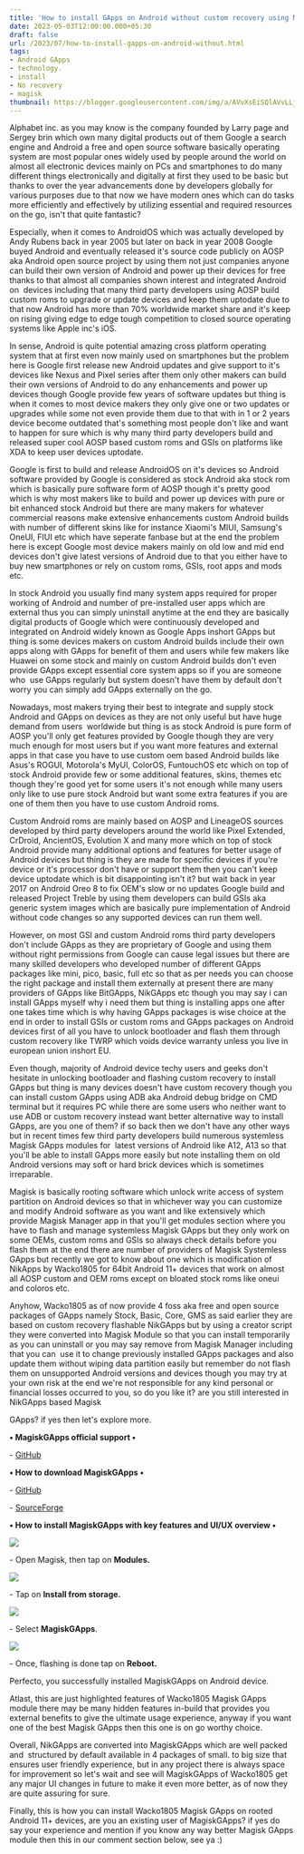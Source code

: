```yaml
---
title: 'How to install GApps on Android without custom recovery using Magisk.'
date: 2023-05-03T12:00:00.000+05:30
draft: false
url: /2023/07/how-to-install-gapps-on-android-without.html
tags: 
- Android GApps
- technology.
- install
- No recovery
- magisk
thumbnail: https://blogger.googleusercontent.com/img/a/AVvXsEiSQlAVvLLjzRSH-NVo2ADNLkSmYhPsm_AYQYZkIp8QVWfXc0tRmVANxaa0MyObzssG3JHi64WibAB_BWultOa_JqKtxWexx0GOIEKiXDoLd9NGIoD4u5vJRq4V6M504WU_oq51Fd22v2y3sRqXraCKGvTVPL2nlHv25GB7lNEHM1oZ4-Ly1Mv6RWv024QU
---
```


  

  

Alphabet inc. as you may know is the company founded by Larry page and Sergey brin which own many digital products out of them Google a search engine and Android a free and open source software basically operating system are most popular ones widely used by people around the world on almost all electronic devices mainly on PCs and smartphones to do many different things electronically and digitally at first they used to be basic but thanks to over the year advancements done by developers globally for various purposes due to that now we have modern ones which can do tasks more efficiently and effectively by utilizing essential and required resources on the go, isn't that quite fantastic?

  

Especially, when it comes to AndroidOS which was actually developed by Andy Rubens back in year 2005 but later on back in year 2008 Google buyed Android and eventually released it's source code publicly on AOSP aka Android open source project by using them not just companies anyone can build their own version of Android and power up their devices for free thanks to that almost all companies shown interest and integrated Android on  devices including that many third party developers using AOSP build custom roms to upgrade or update devices and keep them uptodate due to that now Android has more than 70% worldwide market share and it's keep on rising giving edge to edge tough competition to closed source operating systems like Apple inc's iOS.

  

In sense, Android is quite potential amazing cross platform operating system that at first even now mainly used on smartphones but the problem here is Google first release new Android updates and give support to it's devices like Nexus and Pixel series after them only other makers can build their own versions of Android to do any enhancements and power up devices though Google provide few years of software updates but thing is when it comes to most device makers they only give one or two updates or upgrades while some not even provide them due to that with in 1 or 2 years device become outdated that's something most people don't like and want to happen for sure which is why many third party developers build and released super cool AOSP based custom roms and GSIs on platforms like XDA to keep user devices uptodate.

  

Google is first to build and release AndroidOS on it's devices so Android software provided by Google is considered as stock Android aka stock rom which is basically pure software form of AOSP though it's pretty good which is why most makers like to build and power up devices with pure or bit enhanced stock Android but there are many makers for whatever commercial reasons make extensive enhancements custom Android builds with number of different skins like for instance Xiaomi's MIUI, Samsung's OneUI, FIUI etc which have seperate fanbase but at the end the problem here is except Google most device makers mainly on old low and mid end devices don't give latest versions of Android due to that you either have to buy new smartphones or rely on custom roms, GSIs, root apps and mods etc.

  

In stock Android you usually find many system apps required for proper working of Android and number of pre-installed user apps which are external thus you can simply uninstall anytime at the end they are basically digital products of Google which were continuously developed and integrated on Android widely known as Google Apps inshort GApps but thing is some devices makers on custom Android builds include their own apps along with GApps for benefit of them and users while few makers like Huawei on some stock and mainly on custom Android builds don't even provide GApps except essential core system apps so if you are someone who  use GApps regularly but system doesn't have them by default don't worry you can simply add GApps externally on the go.

  

Nowadays, most makers trying their best to integrate and supply stock Android and GApps on devices as they are not only useful but have huge demand from users  worldwide but thing is as stock Android is pure form of AOSP you'll only get features provided by Google though they are very much enough for most users but if you want more features and external apps in that case you have to use custom oem based Android builds like Asus's ROGUI, Motorola's MyUI, ColorOS, FuntouchOS etc which on top of stock Android provide few or some additional features, skins, themes etc though they're good yet for some users it's not enough while many users only like to use pure stock Android but want some extra features if you are one of them then you have to use custom Android roms.

  

Custom Android roms are mainly based on AOSP and LineageOS sources developed by third party developers around the world like Pixel Extended, CrDroid, AncientOS, Evolution X and many more which on top of stock Android provide many additional options and features for better usage of Android devices but thing is they are made for specific devices if you're device or it's processor don't have or support them then you can't keep device uptodate which is bit disappointing isn't it? but wait back in year 2017 on Android Oreo 8 to fix OEM's slow or no updates Google build and released Project Treble by using them developers can build GSIs aka generic system images which are basically pure implementation of Android without code changes so any supported devices can run them well.

  

However, on most GSI and custom Android roms third party developers don't include GApps as they are proprietary of Google and using them without right permissions from Google can cause legal issues but there are many skilled developers who developed number of different GApps packages like mini, pico, basic, full etc so that as per needs you can choose the right package and install them externally at present there are many providers of GApps like BitGApps, NikGApps etc though you may say i can install GApps myself why i need them but thing is installing apps one after one takes time which is why having GApps packages is wise choice at the end in order to install GSIs or custom roms and GApps packages on Android devices first of all you have to unlock bootloader and flash them through custom recovery like TWRP which voids device warranty unless you live in european union inshort EU.

  

Even though, majority of Android device techy users and geeks don't hesitate in unlocking bootloader and flashing custom recovery to install GApps but thing is many devices doesn't have custom recovery though you can install custom GApps using ADB aka Android debug bridge on CMD terminal but it requires PC while there are some users who neither want to use ADB or custom recovery instead want better alternative way to install GApps, are you one of them? if so back then we don't have any other ways but in recent times few third party developers build numerous systemless Magisk GApps modules for  latest versions of Android like A12, A13 so that you'll be able to install GApps more easily but note installing them on old Android versions may soft or hard brick devices which is sometimes irreparable.

  

Magisk is basically rooting software which unlock write access of system partition on Android devices so that in whichever way you can customize and modify Android software as you want and like extensively which provide Magisk Manager app in that you'll get modules section where you have to flash and manage systemless Magisk GApps but they only work on some OEMs, custom roms and GSIs so always check details before you flash them at the end there are number of providers of Magisk Systemless GApps but recently we got to know about one which is modification of NikApps by Wacko1805 for 64bit Android 11+ devices that work on almost all AOSP custom and OEM roms except on bloated stock roms like oneui and coloros etc.

  

Anyhow, Wacko1805 as of now provide 4 foss aka free and open source packages of GApps namely Stock, Basic, Core, GMS as said earlier they are based on custom recovery flashable NikGApps but by using a creator script they were converted into Magisk Module so that you can install temporarily as you can uninstall or you may say remove from Magisk Manager including that you can  use it to change previously installed GApps packages and also update them without wiping data partition easily but remember do not flash them on unsupported Android versions and devices though you may try at your own risk at the end we're not responsible for any kind personal or financial losses occurred to you, so do you like it? are you still interested in NikGApps based Magisk

GApps? if yes then let's explore more.

  

**• MagiskGApps official support •**

\- [GitHub](https://github.com/wacko1805/MagiskGapps)

**• How to download MagiskGApps •**

\- [GitHub](https://github.com/wacko1805/MagiskGapps)

\- [SourceForge](https://sourceforge.net/projects/magiskgapps/)

**• How to install MagiskGApps with key features and UI/UX overview •**

 **![](https://blogger.googleusercontent.com/img/a/AVvXsEiyf5HePlUohSjNdDnaoesVQlAH6-qFcf0h2rAyEIrwisLBoBA_3-vMR_rbaFDTgN-Hei2UPn1QFTKmujFlLA9ZTLdvwZL6-9Z4Jt7Jo4EQEAMHTJAV6-vl-PvuYpPQBDPo6h4bqgW0Agj_wQlBGXPBrQW46apHrEnO9n6etJVzE9ySRTkZgFjo4EDMs78k)** 

\- Open Magisk, then tap on **Modules.**

  

 ![](https://blogger.googleusercontent.com/img/a/AVvXsEgBHXv4oRgH7H5CFDS-5f9Z20fhha13lMyzKDNllnb-iBWjLFn39XEFVpJJmC8syfD_8KQLPpmZDeDZfE9u0MLZrB-QvH4Ae9RO7qsIao-tW3a02VwNDUt0yN4SlFmlpwkUrkUx3LNNqtFDXJWp0WoZj5pTOeBYiFH6Lgj-_Gv5FEey8XifA4er-Q9Wy_vj) 

  

\- Tap on **Install from storage.**

 **![](https://blogger.googleusercontent.com/img/a/AVvXsEiH049-MbBJ2nHMjynWADEa337N7qIfQ1U-5btHVB4JWl8s2_2qEeFC9sbZiOHJSrIc_xBHX-vKFl7yCSJxH-tf-06P6LMWF4BfgJE51kDb4UqwDT5_oB8GQv14__K1HudfGN7QuG2XTssS_IPBxXTfKucrYr2Y2YKRzeo1CUXvxN6MALBf2mTk8cBm8EfY)** 

\- Select **MagiskGApps**.

  

 ![](https://blogger.googleusercontent.com/img/a/AVvXsEgwKB7yzbGJ_FMhM7THhGtxDVgZ2M0vnNcvlEtqI2rWfzc9129c6v5NamJhWfSzOE7S-yPq9ZUZYBSsNVn8HMdWfr1JJtauArdnQDdD_UFthO3h0184FjnYJ_4-tgPTVYTp3Tg-BeAfUcdmSSEeszcYO69ynFBLiIJPzk_W4bn5l4suoNrDYnG-Q9-yJf_x) 

  

\- Once, flashing is done tap on **Reboot.**

Perfecto, you successfully installed MagiskGApps on Android device.

  

Atlast, this are just highlighted features of Wacko1805 Magisk GApps module there may be many hidden features in-build that provides you external benefits to give the ultimate usage experience, anyway if you want one of the best Magisk GApps then this one is on go worthy choice.

  

Overall, NikGApps are converted into MagiskGApps which are well packed and  structured by default available in 4 packages of small. to big size that ensures user friendly experience, but in any project there is always space for improvement so let's wait and see will MagiskGApps of Wacko1805 get any major UI changes in future to make it even more better, as of now they are quite assuring for sure.

  

Finally, this is how you can install Wacko1805 Magisk GApps on rooted Android 11+ devices, are you an existing user of MagiskGApps? if yes do say your experience and mention if you know any way better Magisk GApps module then this in our comment section below, see ya :)